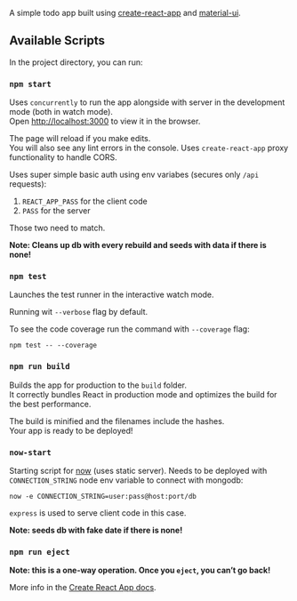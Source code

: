 A simple todo app built using [create-react-app](https://github.com/facebookincubator/create-react-app) and [material-ui](material-ui.com).

## Available Scripts

In the project directory, you can run:

### `npm start`

Uses `concurrently` to run the app alongside with server in the development mode (both in watch mode).<br>
Open [http://localhost:3000](http://localhost:3000) to view it in the browser.

The page will reload if you make edits.<br>
You will also see any lint errors in the console.
Uses `create-react-app` proxy functionality to handle CORS.

Uses super simple basic auth using env variabes (secures only `/api` requests):

1. `REACT_APP_PASS` for the client code
2. `PASS` for the server

Those two need to match.

**Note: Cleans up db with every rebuild and seeds with data if there is none!**

### `npm test`

Launches the test runner in the interactive watch mode.<br>

Running wit `--verbose` flag by default.

To see the code coverage run the command with `--coverage` flag:

`npm test -- --coverage`

### `npm run build`

Builds the app for production to the `build` folder.<br>
It correctly bundles React in production mode and optimizes the build for the best performance.

The build is minified and the filenames include the hashes.<br>
Your app is ready to be deployed!

### `now-start`

Starting script for [now](https://zeit.co/now) (uses static server).
Needs to be deployed with `CONNECTION_STRING` node env variable to connect with mongodb:

`now -e CONNECTION_STRING=user:pass@host:port/db`

`express` is used to serve client code in this case.

**Note: seeds db with fake date if there is none!**

### `npm run eject`

**Note: this is a one-way operation. Once you `eject`, you can’t go back!**

More info in the [Create React App docs](https://github.com/facebookincubator/create-react-app).

